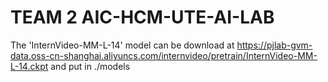 # TEAM 2 AIC-HCM-UTE-AI-LAB
The 'InternVideo-MM-L-14' model can be download at https://pjlab-gvm-data.oss-cn-shanghai.aliyuncs.com/internvideo/pretrain/InternVideo-MM-L-14.ckpt and put in ./models